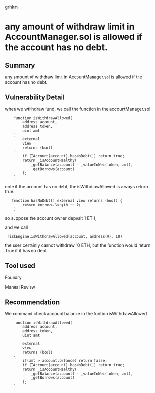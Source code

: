 grhkm
# any amount of withdraw limit in AccountManager.sol is allowed if the account has no debt.

## Summary

any amount of withdraw limit in AccountManager.sol is allowed if the account has no debt.

## Vulnerability Detail

when we wtithdraw fund, we call the function in the accountManager.sol

```
    function isWithdrawAllowed(
        address account,
        address token,
        uint amt
    )
        external
        view
        returns (bool)
    {
        if (IAccount(account).hasNoDebt()) return true;
        return _isAccountHealthy(
            _getBalance(account) - _valueInWei(token, amt),
            _getBorrows(account)
        );
    }
```

note if the account has no debt, the isWithdrawAllowed is always return true.

```
   function hasNoDebt() external view returns (bool) {
        return borrows.length == 0;
    }
```

so suppose the account owner deposit 1 ETH, 

and we call 

```
 riskEngine.isWithdrawAllowed(account, address(0), 10)
```

the user certainly cannot withdraw 10 ETH, but the function would return True if it has no debt.

## Tool used

Foundry

Manual Review

## Recommendation

We command check account balance in the funtion isWithdrawAllowed

```
    function isWithdrawAllowed(
        address account,
        address token,
        uint amt
    )
        external
        view
        returns (bool)
    {   
        if(amt > account.balance) return false;
        if (IAccount(account).hasNoDebt()) return true;
        return _isAccountHealthy(
            _getBalance(account) - _valueInWei(token, amt),
            _getBorrows(account)
        );
    }
```


